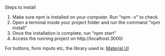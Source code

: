 Steps to install

1. Make sure npm is installed on your computer. Run "npm -v" to check
2. Open a terminal inside your project folder and run the command "npm install"
3. Once the installation is complete, run "npm start"
4. Access the running project on http://localhost:3000/



For buttons, form inputs etc, the library used is:
[Material UI](https://mui.com/material-ui/getting-started/overview/)